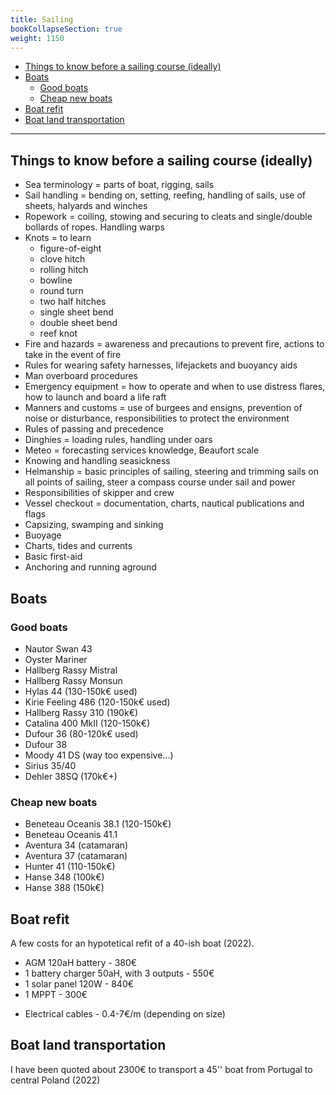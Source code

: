 ```yaml
---
title: Sailing
bookCollapseSection: true
weight: 1150
---
```


<!-- vim-markdown-toc GFM -->

* [Things to know before a sailing course (ideally)](#things-to-know-before-a-sailing-course-ideally)
* [Boats](#boats)
	* [Good boats](#good-boats)
	* [Cheap new boats](#cheap-new-boats)
* [Boat refit](#boat-refit)
* [Boat land transportation](#boat-land-transportation)

<!-- vim-markdown-toc -->

----------

## Things to know before a sailing course (ideally)

* Sea terminology = parts of boat, rigging, sails
* Sail handling = bending on, setting, reefing, handling of sails, use of sheets, halyards and winches
* Ropework = coiling, stowing and securing to cleats and single/double bollards of ropes. Handling warps
* Knots = to learn
	* figure-of-eight
	* clove hitch
	* rolling hitch
	* bowline
	* round turn
	* two half hitches
	* single sheet bend
	* double sheet bend
	* reef knot
* Fire and hazards = awareness and precautions to prevent fire, actions to take in the event of fire
* Rules for wearing safety harnesses, lifejackets and buoyancy aids
* Man overboard procedures
* Emergency equipment = how to operate and when to use distress flares, how to launch and board a life raft
* Manners and customs = use of burgees and ensigns, prevention of noise or disturbance, responsibilities to protect the environment
* Rules of passing and precedence
* Dinghies = loading rules, handling under oars
* Meteo = forecasting services knowledge, Beaufort scale
* Knowing and handling seasickness
* Helmanship = basic principles of sailing, steering and trimming sails on all points of sailing, steer a compass course under sail and power
* Responsibilities of skipper and crew
* Vessel checkout = documentation, charts, nautical publications and flags
* Capsizing, swamping and sinking
* Buoyage
* Charts, tides and currents
* Basic first-aid
* Anchoring and running aground

## Boats

### Good boats

* Nautor Swan 43
* Oyster Mariner
* Hallberg Rassy Mistral
* Hallberg Rassy Monsun
* Hylas 44 (130-150k€ used)
* Kirie Feeling 486 (120-150k€ used)
* Hallberg Rassy 310 (190k€)
* Catalina 400 MkII (120-150k€)
* Dufour 36 (80-120k€ used)
* Dufour 38
* Moody 41 DS (way too expensive...)
* Sirius 35/40
* Dehler 38SQ (170k€+)

### Cheap new boats

* Beneteau Oceanis 38.1 (120-150k€)
* Beneteau Oceanis 41.1
* Aventura 34 (catamaran)
* Aventura 37 (catamaran)
* Hunter 41 (110-150k€)
* Hanse 348 (100k€)
* Hanse 388 (150k€)

## Boat refit

A few costs for an hypotetical refit of a 40-ish boat (2022).

* AGM 120aH battery - 380€
* 1 battery charger 50aH, with 3 outputs - 550€
* 1 solar panel 120W - 840€
* 1 MPPT - 300€
- Electrical cables - 0.4-7€/m (depending on size)

## Boat land transportation

I have been quoted about 2300€ to transport a 45'' boat from Portugal to central Poland (2022)
